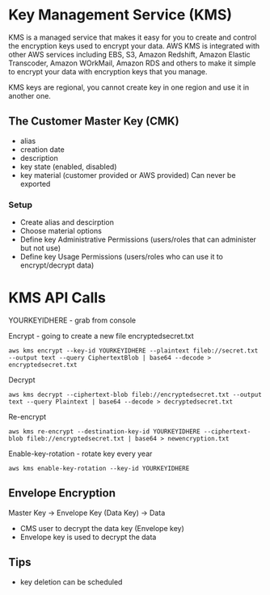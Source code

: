 # Key Management Service (KMS)

KMS is a managed service that makes it easy for you to create and control the encryption keys used to encrypt your data. AWS KMS is integrated with other AWS services including EBS, S3, Amazon Redshift, Amazon Elastic Transcoder, Amazon WOrkMail, Amazon RDS and others to make it simple to encrypt your data with encryption keys that you manage.

KMS keys are regional, you cannot create key in one region and use it in another one.

## The Customer Master Key (CMK)
- alias
- creation date
- description
- key state (enabled, disabled)
- key material (customer provided or AWS provided)
Can never be exported

### Setup
- Create alias and descirption
- Choose material options
- Define key Administrative Permissions (users/roles that can administer but not use)
- Define key Usage Permissions (users/roles who can use it to encrypt/decrypt data)

# KMS API Calls
YOURKEYIDHERE - grab from console

Encrypt - going to create a new file encryptedsecret.txt

``` aws kms encrypt --key-id YOURKEYIDHERE --plaintext fileb://secret.txt --output text --query CiphertextBlob | base64 --decode > encryptedsecret.txt ```

Decrypt

``` aws kms decrypt --ciphertext-blob fileb://encryptedsecret.txt --output text --query Plaintext | base64 --decode > decryptedsecret.txt ```

Re-encrypt

```aws kms re-encrypt --destination-key-id YOURKEYIDHERE --ciphertext-blob fileb://encryptedsecret.txt | base64 > newencryption.txt ```

Enable-key-rotation - rotate key every year

```aws kms enable-key-rotation --key-id YOURKEYIDHERE```


## Envelope Encryption
Master Key -> Envelope Key (Data Key) -> Data

- CMS user to decrypt the data key (Envelope key)
- Envelope key is used to decrypt the data

## Tips
- key deletion can be scheduled